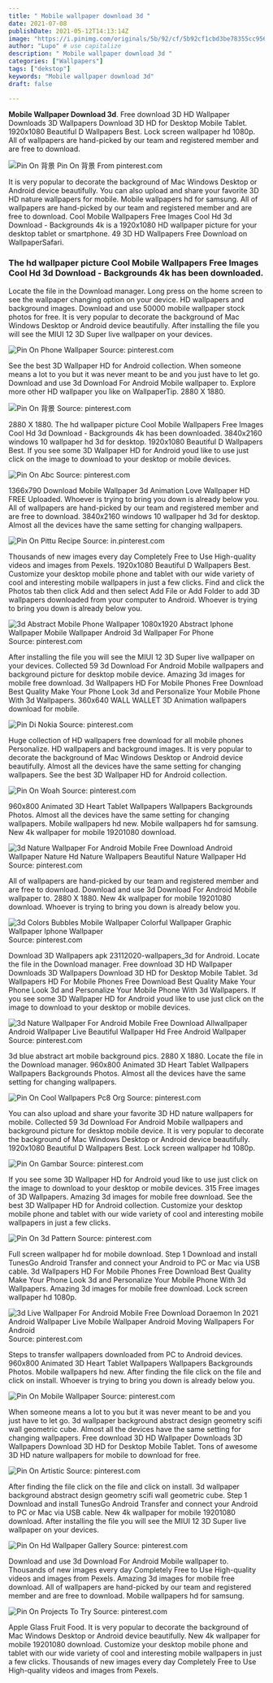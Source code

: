 ```yaml
---
title: " Mobile wallpaper download 3d "
date: 2021-07-08
publishDate: 2021-05-12T14:13:14Z
image: "https://i.pinimg.com/originals/5b/92/cf/5b92cf1cbd3be78355cc95654b1ba66e.jpg"
author: "Lupo" # use capitalize
description: " Mobile wallpaper download 3d "
categories: ["Wallpapers"]
tags: ["dekstop"]
keywords: "Mobile wallpaper download 3d"
draft: false

---
```



**Mobile Wallpaper Download 3d**. Free download 3D HD Wallpaper Downloads 3D Wallpapers Download 3D HD for Desktop Mobile Tablet. 1920x1080 Beautiful D Wallpapers Best. Lock screen wallpaper hd 1080p. All of wallpapers are hand-picked by our team and registered member and are free to download.

![Pin On 背景](https://i.pinimg.com/originals/03/f9/ba/03f9ba2ca4d00bb91e45b1456739c243.png "Pin On 背景")
Pin On 背景 From pinterest.com


It is very popular to decorate the background of Mac Windows Desktop or Android device beautifully. You can also upload and share your favorite 3D HD nature wallpapers for mobile. Mobile wallpapers hd for samsung. All of wallpapers are hand-picked by our team and registered member and are free to download. Cool Mobile Wallpapers Free Images Cool Hd 3d Download - Backgrounds 4k is a 1920x1080 HD wallpaper picture for your desktop tablet or smartphone. 49 3D HD Wallpapers Free Download on WallpaperSafari.

### The hd wallpaper picture Cool Mobile Wallpapers Free Images Cool Hd 3d Download - Backgrounds 4k has been downloaded.

Locate the file in the Download manager. Long press on the home screen to see the wallpaper changing option on your device. HD wallpapers and background images. Download and use 50000 mobile wallpaper stock photos for free. It is very popular to decorate the background of Mac Windows Desktop or Android device beautifully. After installing the file you will see the MIUI 12 3D Super live wallpaper on your devices.


![Pin On Phone Wallpaper](https://i.pinimg.com/564x/62/c1/61/62c161995699a8ace097682df18a6277.jpg "Pin On Phone Wallpaper")
Source: pinterest.com

See the best 3D Wallpaper HD for Android collection. When someone means a lot to you but it was never meant to be and you just have to let go. Download and use 3d Download For Android Mobile wallpaper to. Explore more other HD wallpaper you like on WallpaperTip. 2880 X 1880.

![Pin On 背景](https://i.pinimg.com/originals/03/f9/ba/03f9ba2ca4d00bb91e45b1456739c243.png "Pin On 背景")
Source: pinterest.com

2880 X 1880. The hd wallpaper picture Cool Mobile Wallpapers Free Images Cool Hd 3d Download - Backgrounds 4k has been downloaded. 3840x2160 windows 10 wallpaper hd 3d for desktop. 1920x1080 Beautiful D Wallpapers Best. If you see some 3D Wallpaper HD for Android youd like to use just click on the image to download to your desktop or mobile devices.

![Pin On Abc](https://i.pinimg.com/originals/09/66/33/0966337a73b055fd44a24b91aebcd391.jpg "Pin On Abc")
Source: pinterest.com

1366x790 Download Mobile Wallpaper 3d Animation Love Wallpaper HD FREE Uploaded. Whoever is trying to bring you down is already below you. All of wallpapers are hand-picked by our team and registered member and are free to download. 3840x2160 windows 10 wallpaper hd 3d for desktop. Almost all the devices have the same setting for changing wallpapers.

![Pin On Pittu Recipe](https://i.pinimg.com/originals/bd/49/5c/bd495c2242dc970b9e03e69480f8d6b3.png "Pin On Pittu Recipe")
Source: in.pinterest.com

Thousands of new images every day Completely Free to Use High-quality videos and images from Pexels. 1920x1080 Beautiful D Wallpapers Best. Customize your desktop mobile phone and tablet with our wide variety of cool and interesting mobile wallpapers in just a few clicks. Find and click the Photos tab then click Add and then select Add File or Add Folder to add 3D wallpapers downloaded from your computer to Android. Whoever is trying to bring you down is already below you.

![3d Abstract Mobile Phone Wallpaper 1080x1920 Abstract Iphone Wallpaper Mobile Wallpaper Android 3d Wallpaper For Phone](https://i.pinimg.com/originals/9e/79/73/9e7973a453db67f6b3d8244c915b61af.jpg "3d Abstract Mobile Phone Wallpaper 1080x1920 Abstract Iphone Wallpaper Mobile Wallpaper Android 3d Wallpaper For Phone")
Source: pinterest.com

After installing the file you will see the MIUI 12 3D Super live wallpaper on your devices. Collected 59 3d Download For Android Mobile wallpapers and background picture for desktop mobile device. Amazing 3d images for mobile free download. 3d Wallpapers HD For Mobile Phones Free Download Best Quality Make Your Phone Look 3d and Personalize Your Mobile Phone With 3d Wallpapers. 360x640 WALL WALLET 3D Animation wallpapers download for mobile.

![Pin Di Nokia](https://i.pinimg.com/originals/28/20/56/2820560c6191507f43a68e3aaafcb0b1.jpg "Pin Di Nokia")
Source: pinterest.com

Huge collection of HD wallpapers free download for all mobile phones Personalize. HD wallpapers and background images. It is very popular to decorate the background of Mac Windows Desktop or Android device beautifully. Almost all the devices have the same setting for changing wallpapers. See the best 3D Wallpaper HD for Android collection.

![Pin On Woah](https://i.pinimg.com/originals/a7/76/c4/a776c44206e9cb2ed287a41fd3007bab.png "Pin On Woah")
Source: pinterest.com

960x800 Animated 3D Heart Tablet Wallpapers Wallpapers Backgrounds Photos. Almost all the devices have the same setting for changing wallpapers. Mobile wallpapers hd new. Mobile wallpapers hd for samsung. New 4k wallpaper for mobile 19201080 download.

![3d Nature Wallpaper For Android Mobile Free Download Android Wallpaper Nature Hd Nature Wallpapers Beautiful Nature Wallpaper Hd](https://i.pinimg.com/736x/db/60/da/db60dad5152cc3316842e50d21757e53.jpg "3d Nature Wallpaper For Android Mobile Free Download Android Wallpaper Nature Hd Nature Wallpapers Beautiful Nature Wallpaper Hd")
Source: pinterest.com

All of wallpapers are hand-picked by our team and registered member and are free to download. Download and use 3d Download For Android Mobile wallpaper to. 2880 X 1880. New 4k wallpaper for mobile 19201080 download. Whoever is trying to bring you down is already below you.

![3d Colors Bubbles Mobile Wallpaper Colorful Wallpaper Graphic Wallpaper Iphone Wallpaper](https://i.pinimg.com/originals/81/57/a2/8157a2abcd72165f44e499d17fe84e41.jpg "3d Colors Bubbles Mobile Wallpaper Colorful Wallpaper Graphic Wallpaper Iphone Wallpaper")
Source: pinterest.com

Download 3D Wallpapers apk 23112020-wallpapers_3d for Android. Locate the file in the Download manager. Free download 3D HD Wallpaper Downloads 3D Wallpapers Download 3D HD for Desktop Mobile Tablet. 3d Wallpapers HD For Mobile Phones Free Download Best Quality Make Your Phone Look 3d and Personalize Your Mobile Phone With 3d Wallpapers. If you see some 3D Wallpaper HD for Android youd like to use just click on the image to download to your desktop or mobile devices.

![3d Nature Wallpaper For Android Mobile Free Download Allwallpaper Android Wallpaper Live Beautiful Wallpaper Hd Free Android Wallpaper](https://i.pinimg.com/736x/8a/6f/1c/8a6f1c356a38ebafb5371ce57f5be63e.jpg "3d Nature Wallpaper For Android Mobile Free Download Allwallpaper Android Wallpaper Live Beautiful Wallpaper Hd Free Android Wallpaper")
Source: pinterest.com

3d blue abstract art mobile background pics. 2880 X 1880. Locate the file in the Download manager. 960x800 Animated 3D Heart Tablet Wallpapers Wallpapers Backgrounds Photos. Almost all the devices have the same setting for changing wallpapers.

![Pin On Cool Wallpapers Pc8 Org](https://i.pinimg.com/474x/46/11/7d/46117d748f20096b2d03acbca8f4dfe0.jpg "Pin On Cool Wallpapers Pc8 Org")
Source: pinterest.com

You can also upload and share your favorite 3D HD nature wallpapers for mobile. Collected 59 3d Download For Android Mobile wallpapers and background picture for desktop mobile device. It is very popular to decorate the background of Mac Windows Desktop or Android device beautifully. 1920x1080 Beautiful D Wallpapers Best. Lock screen wallpaper hd 1080p.

![Pin On Gambar](https://i.pinimg.com/originals/6e/a2/ab/6ea2ab8dedc3083462375f5b976f9acb.jpg "Pin On Gambar")
Source: pinterest.com

If you see some 3D Wallpaper HD for Android youd like to use just click on the image to download to your desktop or mobile devices. 315 Free images of 3D Wallpapers. Amazing 3d images for mobile free download. See the best 3D Wallpaper HD for Android collection. Customize your desktop mobile phone and tablet with our wide variety of cool and interesting mobile wallpapers in just a few clicks.

![Pin On 3d Pattern](https://i.pinimg.com/originals/a4/a4/b2/a4a4b27db98476f6d4775d5d2ffa3598.jpg "Pin On 3d Pattern")
Source: pinterest.com

Full screen wallpaper hd for mobile download. Step 1 Download and install TunesGo Android Transfer and connect your Android to PC or Mac via USB cable. 3d Wallpapers HD For Mobile Phones Free Download Best Quality Make Your Phone Look 3d and Personalize Your Mobile Phone With 3d Wallpapers. Amazing 3d images for mobile free download. Lock screen wallpaper hd 1080p.

![3d Live Wallpaper For Android Mobile Free Download Doraemon In 2021 Android Wallpaper Live Mobile Wallpaper Android Moving Wallpapers For Android](https://i.pinimg.com/originals/fe/41/34/fe4134aa9e3085b92724c24eb8f07020.jpg "3d Live Wallpaper For Android Mobile Free Download Doraemon In 2021 Android Wallpaper Live Mobile Wallpaper Android Moving Wallpapers For Android")
Source: pinterest.com

Steps to transfer wallpapers downloaded from PC to Android devices. 960x800 Animated 3D Heart Tablet Wallpapers Wallpapers Backgrounds Photos. Mobile wallpapers hd new. After finding the file click on the file and click on install. Whoever is trying to bring you down is already below you.

![Pin On Mobile Wallpaper](https://i.pinimg.com/originals/5e/f1/e6/5ef1e64f2211dfdb2490b183e34684dd.jpg "Pin On Mobile Wallpaper")
Source: pinterest.com

When someone means a lot to you but it was never meant to be and you just have to let go. 3d wallpaper background abstract design geometry scifi wall geometric cube. Almost all the devices have the same setting for changing wallpapers. Free download 3D HD Wallpaper Downloads 3D Wallpapers Download 3D HD for Desktop Mobile Tablet. Tons of awesome 3D HD nature wallpapers for mobile to download for free.

![Pin On Artistic](https://i.pinimg.com/originals/9f/c3/55/9fc355bc4edcc1274cedd98f863b0654.png "Pin On Artistic")
Source: pinterest.com

After finding the file click on the file and click on install. 3d wallpaper background abstract design geometry scifi wall geometric cube. Step 1 Download and install TunesGo Android Transfer and connect your Android to PC or Mac via USB cable. New 4k wallpaper for mobile 19201080 download. After installing the file you will see the MIUI 12 3D Super live wallpaper on your devices.

![Pin On Hd Wallpaper Gallery](https://i.pinimg.com/originals/98/ce/0a/98ce0ac34ae77bb55aad9a7dea5cb70d.jpg "Pin On Hd Wallpaper Gallery")
Source: pinterest.com

Download and use 3d Download For Android Mobile wallpaper to. Thousands of new images every day Completely Free to Use High-quality videos and images from Pexels. Amazing 3d images for mobile free download. All of wallpapers are hand-picked by our team and registered member and are free to download. Mobile wallpapers hd for samsung.

![Pin On Projects To Try](https://i.pinimg.com/originals/5b/92/cf/5b92cf1cbd3be78355cc95654b1ba66e.jpg "Pin On Projects To Try")
Source: pinterest.com

Apple Glass Fruit Food. It is very popular to decorate the background of Mac Windows Desktop or Android device beautifully. New 4k wallpaper for mobile 19201080 download. Customize your desktop mobile phone and tablet with our wide variety of cool and interesting mobile wallpapers in just a few clicks. Thousands of new images every day Completely Free to Use High-quality videos and images from Pexels.

